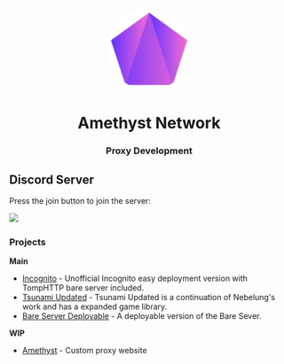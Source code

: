 <!--
                                _     _                     _       _   _          _                               _    
     /\                        | |   | |                   | |     | \ | |        | |                             | |   
    /  \     _ __ ___     ___  | |_  | |__    _   _   ___  | |_    |  \| |   ___  | |_  __      __   ___    _ __  | | __
   / /\ \   | '_ ` _ \   / _ \ | __| | '_ \  | | | | / __| | __|   | . ` |  / _ \ | __| \ \ /\ / /  / _ \  | '__| | |/ /
  / ____ \  | | | | | | |  __/ | |_  | | | | | |_| | \__ \ | |_    | |\  | |  __/ | |_   \ V  V /  | (_) | | |    |   < 
 /_/    \_\ |_| |_| |_|  \___|  \__| |_| |_|  \__, | |___/  \__|   |_| \_|  \___|  \__|   \_/\_/    \___/  |_|    |_|\_\
                                               __/ |                                                                    
                                              |___/                                                                     
-->
<!-- The font is called Big, if you are wondering -->
<div align="center">

<img style="border-radius:50%" height="150px" src="https://raw.githubusercontent.com/amethystnetwork-dev/.github/main/img/logo.png">

<h1>Amethyst Network</h1>

<h3>Proxy Development</h3>

</div>

<h2>Discord Server</h2>

Press the join button to join the server:

<a href="https://discord.gg/J3VPy5Vy8x" title="Join us on Discord">
<img src="https://invidget.switchblade.xyz/J3VPy5Vy8x?theme=light"></a>

<h3>Projects</h3>

<p><strong>Main</strong></p>
<ul>
    <li><a href="https://github.com/amethystnetwork-dev/Incognito">Incognito</a> - Unofficial Incognito easy deployment version with TompHTTP bare server included.</li>
    <li><a href="https://github.com/amethystnetwork-dev/Tsunami-2.0">Tsunami Updated</a> - Tsunami Updated is a continuation of Nebelung's work and has a expanded game library.</li>
    <li><a href="https://github.com/amethystnetwork-dev/bare-server-deployable">Bare Server Deployable</a> - A deployable version of the Bare Sever.</li>
</ul>

<p><strong>WIP</strong></p>
<ul>
    <li><a href="https://github.com/amethystnetwork-dev/Amethyst">Amethyst</a> - Custom proxy website</li>
</ul>
